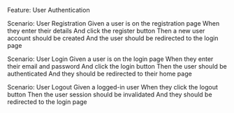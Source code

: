 
Feature: User Authentication

  Scenario: User Registration
    Given a user is on the registration page
    When they enter their details
    And click the register button
    Then a new user account should be created
    And the user should be redirected to the login page

  Scenario: User Login
    Given a user is on the login page
    When they enter their email and password
    And click the login button
    Then the user should be authenticated
    And they should be redirected to their home page

  Scenario: User Logout
    Given a logged-in user
    When they click the logout button
    Then the user session should be invalidated
    And they should be redirected to the login page
